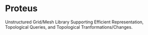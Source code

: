 Proteus
=======

Unstructured Grid/Mesh Library Supporting Efficient Representation, Topological Queries, and Topological Tranformations/Changes.
